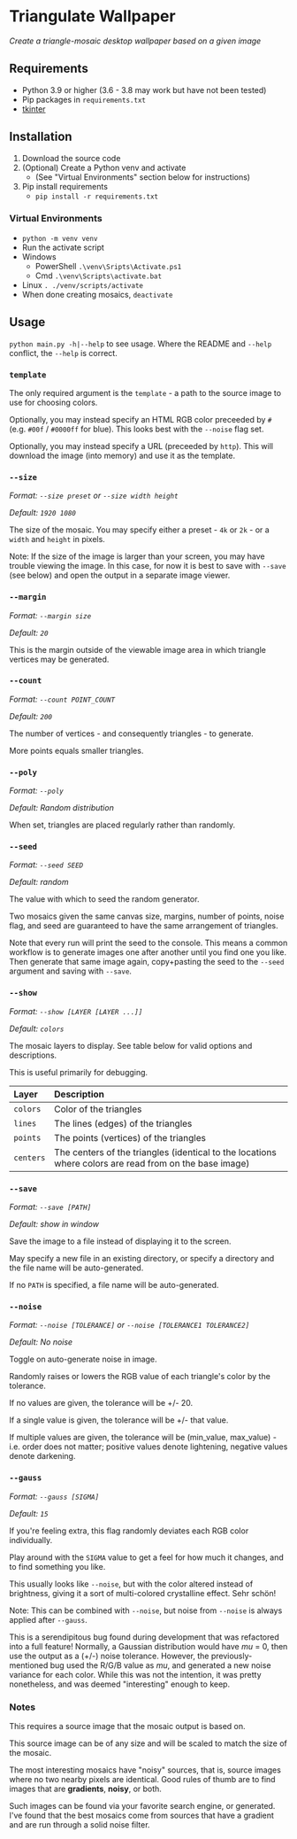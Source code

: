 # Triangulate Wallpaper
_Create a triangle-mosaic desktop wallpaper based on a given image_

## Requirements

* Python 3.9 or higher (3.6 - 3.8 may work but have not been tested)
* Pip packages in `requirements.txt`
* [tkinter](https://tkdocs.com/tutorial/install.html)

## Installation

1. Download the source code
1. (Optional) Create a Python venv and activate
   - (See "Virtual Environments" section below for instructions)
1. Pip install requirements
   - `pip install -r requirements.txt`

### Virtual Environments
- `python -m venv venv`
- Run the activate script
 - Windows
   - PowerShell `.\venv\Sripts\Activate.ps1`
   - Cmd `.\venv\Scripts\activate.bat`
 - Linux `. ./venv/scripts/activate`
- When done creating mosaics, `deactivate`

## Usage

`python main.py -h|--help` to see usage. Where the README and `--help` conflict, the `--help` is correct.

### `template`

The only required argument is the `template` - a path to the source image to use for choosing colors.

Optionally, you may instead specify an HTML RGB color preceeded by `#` (e.g. `#00f` / `#0000ff` for blue).
This looks best with the `--noise` flag set.

Optionally, you may instead specify a URL (preceeded by `http`).
This will download the image (into memory) and use it as the template.

### `--size`
_Format: `--size preset` or `--size width height`_

_Default: `1920 1080`_

The size of the mosaic. You may specify either a preset - `4k` or `2k` - or a `width` and `height` in pixels.

Note: If the size of the image is larger than your screen, you may have trouble viewing the image.
In this case, for now it is best to save with `--save` (see below) and open the output in a separate image viewer.

### `--margin`
_Format: `--margin size`_

_Default: `20`_

This is the margin outside of the viewable image area in which triangle vertices may be generated.

### `--count`
_Format: `--count POINT_COUNT`_

_Default: `200`_

The number of vertices - and consequently triangles - to generate.

More points equals smaller triangles.

### `--poly`
_Format: `--poly`_

_Default: Random distribution_

When set, triangles are placed regularly rather than randomly.

### `--seed`
_Format: `--seed SEED`_

_Default: random_

The value with which to seed the random generator.

Two mosaics given the same canvas size, margins, number of points, noise flag, and seed are guaranteed to have the same arrangement of triangles.

Note that every run will print the seed to the console.
This means a common workflow is to generate images one after another until you find one you like.
Then generate that same image again, copy+pasting the seed to the `--seed` argument and saving with `--save`.

### `--show`
_Format: `--show [LAYER [LAYER ...]]`_

_Default: `colors`_

The mosaic layers to display. See table below for valid options and descriptions.

This is useful primarily for debugging.

| Layer | Description |
|:------|:------------|
| `colors` | Color of the triangles |
| `lines` | The lines (edges) of the triangles |
| `points` | The points (vertices) of the triangles |
| `centers` | The centers of the triangles (identical to the locations where colors are read from on the base image)


### `--save`
_Format: `--save [PATH]`_

_Default: show in window_

Save the image to a file instead of displaying it to the screen.

May specify a new file in an existing directory,
or specify a directory and the file name will be auto-generated.

If no `PATH` is specified, a file name will be auto-generated.


### `--noise`
_Format: `--noise [TOLERANCE]` or `--noise [TOLERANCE1 TOLERANCE2]`_

_Default: No noise_

Toggle on auto-generate noise in image.

Randomly raises or lowers the RGB value of each triangle's color by the tolerance.

If no values are given, the tolerance will be +/- 20.

If a single value is given, the tolerance will be +/- that value.

If multiple values are given, the tolerance will be (min_value, max_value) - i.e. order does not matter;
positive values denote lightening, negative values denote darkening.


### `--gauss`
_Format: `--gauss [SIGMA]`_

_Default: `15`_

If you're feeling extra, this flag randomly deviates each RGB color individually.

Play around with the `SIGMA` value to get a feel for how much it changes, and to find something you like.

This usually looks like `--noise`, but with the color altered instead of brightness,
giving it a sort of multi-colored crystalline effect. Sehr schön!

Note: This can be combined with `--noise`, but noise from `--noise` is always applied after `--gauss`.

This is a serendipitous bug found during development that was refactored into a full feature!
Normally, a Gaussian distribution would have _mu_ = 0, then use the output as a (+/-) noise tolerance.
However, the previously-mentioned bug used the R/G/B value as _mu_, and generated a new noise variance for each color.
While this was not the intention, it was pretty nonetheless, and was deemed "interesting" enough to keep.


### Notes
This requires a source image that the mosaic output is based on.

This source image can be of any size and will be scaled to match the size of the mosaic.

The most interesting mosaics have "noisy" sources,
that is, source images where no two nearby pixels are identical.
Good rules of thumb are to find images that are **gradients**, **noisy**, or both.

Such images can be found via your favorite search engine, or generated.
I've found that the best mosaics come from sources that have a gradient and are run through a solid noise filter.

